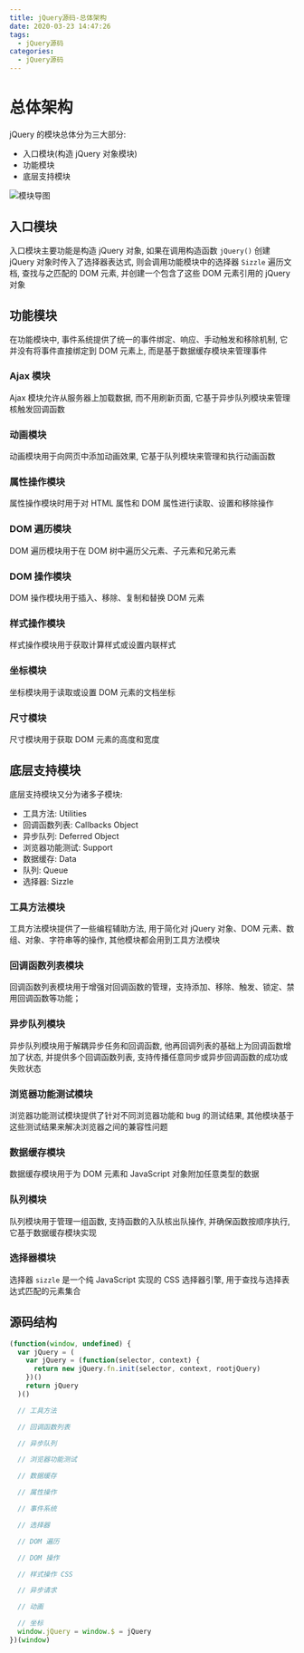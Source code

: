 ```yaml
---
title: jQuery源码-总体架构
date: 2020-03-23 14:47:26
tags:
  - jQuery源码
categories:
  - jQuery源码
---
```


# 总体架构

jQuery 的模块总体分为三大部分:

- 入口模块(构造 jQuery 对象模块)
- 功能模块
- 底层支持模块

![模块导图](../images/01总体架构/jQuery.png)

## 入口模块

入口模块主要功能是构造 jQuery 对象, 如果在调用构造函数 `jQuery()` 创建 jQuery 对象时传入了选择器表达式, 则会调用功能模块中的选择器 `Sizzle` 遍历文档, 查找与之匹配的 DOM 元素, 并创建一个包含了这些 DOM 元素引用的 jQuery 对象

## 功能模块

在功能模块中, 事件系统提供了统一的事件绑定、响应、手动触发和移除机制, 它并没有将事件直接绑定到 DOM 元素上, 而是基于数据缓存模块来管理事件

### Ajax 模块

Ajax 模块允许从服务器上加载数据, 而不用刷新页面, 它基于异步队列模块来管理核触发回调函数

### 动画模块

动画模块用于向网页中添加动画效果, 它基于队列模块来管理和执行动画函数

### 属性操作模块

属性操作模块时用于对 HTML 属性和 DOM 属性进行读取、设置和移除操作

### DOM 遍历模块

DOM 遍历模块用于在 DOM 树中遍历父元素、子元素和兄弟元素

### DOM 操作模块

DOM 操作模块用于插入、移除、复制和替换 DOM 元素

### 样式操作模块

样式操作模块用于获取计算样式或设置内联样式

### 坐标模块

坐标模块用于读取或设置 DOM 元素的文档坐标

### 尺寸模块

尺寸模块用于获取 DOM 元素的高度和宽度

## 底层支持模块

底层支持模块又分为诸多子模块:

- 工具方法: Utilities
- 回调函数列表: Callbacks Object
- 异步队列: Deferred Object
- 浏览器功能测试: Support
- 数据缓存: Data
- 队列: Queue
- 选择器: Sizzle

### 工具方法模块

工具方法模块提供了一些编程辅助方法, 用于简化对 jQuery 对象、DOM 元素、数组、对象、字符串等的操作, 其他模块都会用到工具方法模块

### 回调函数列表模块

回调函数列表模块用于增强对回调函数的管理，支持添加、移除、触发、锁定、禁用回调函数等功能；

### 异步队列模块

异步队列模块用于解耦异步任务和回调函数, 他再回调列表的基础上为回调函数增加了状态, 并提供多个回调函数列表, 支持传播任意同步或异步回调函数的成功或失败状态

### 浏览器功能测试模块

浏览器功能测试模块提供了针对不同浏览器功能和 bug 的测试结果, 其他模块基于这些测试结果来解决浏览器之间的兼容性问题

### 数据缓存模块

数据缓存模块用于为 DOM 元素和 JavaScript 对象附加任意类型的数据

### 队列模块

队列模块用于管理一组函数, 支持函数的入队核出队操作, 并确保函数按顺序执行, 它基于数据缓存模块实现

### 选择器模块

选择器 `sizzle` 是一个纯 JavaScript 实现的 CSS 选择器引擎, 用于查找与选择表达式匹配的元素集合

## 源码结构

```js
(function(window, undefined) {
  var jQuery = (
    var jQuery = (function(selector, context) {
      return new jQuery.fn.init(selector, context, rootjQuery)
    })()
    return jQuery
  )()

  // 工具方法

  // 回调函数列表

  // 异步队列

  // 浏览器功能测试

  // 数据缓存

  // 属性操作

  // 事件系统

  // 选择器

  // DOM 遍历

  // DOM 操作

  // 样式操作 CSS

  // 异步请求

  // 动画

  // 坐标
  window.jQuery = window.$ = jQuery
})(window)
```
